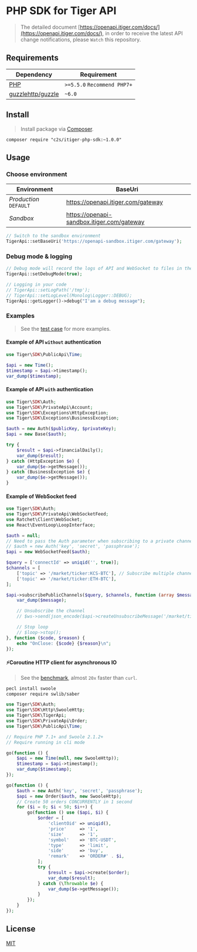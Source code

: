 
# PHP SDK for Tiger API
> The detailed document [https://openapi.itiger.com/docs/](https://openapi.itiger.com/docs/), in order to receive the latest API change notifications, please `Watch` this repository.


## Requirements

| Dependency | Requirement |
| -------- | -------- |
| [PHP](https://secure.php.net/manual/en/install.php) | `>=5.5.0` `Recommend PHP7+` |
| [guzzlehttp/guzzle](https://github.com/guzzle/guzzle) | `~6.0` |

## Install
> Install package via [Composer](https://getcomposer.org/).

```shell
composer require "c2s/itiger-php-sdk:~1.0.0"
```

## Usage

### Choose environment

| Environment | BaseUri |
| -------- | -------- |
| *Production* `DEFAULT` | https://openapi.itiger.com/gateway|
| *Sandbox* | https://openapi-sandbox.itiger.com/gateway	 |

```php
// Switch to the sandbox environment
TigerApi::setBaseUri('https://openapi-sandbox.itiger.com/gateway');
```

### Debug mode & logging

```php
// Debug mode will record the logs of API and WebSocket to files in the directory "TigerApi::getLogPath()" according to the minimum log level "TigerApi::getLogLevel()".
TigerApi::setDebugMode(true);

// Logging in your code
// TigerApi::setLogPath('/tmp');
// TigerApi::setLogLevel(Monolog\Logger::DEBUG);
TigerApi::getLogger()->debug("I'am a debug message");
```

### Examples
> See the [test case](tests) for more examples.

#### Example of API `without` authentication

```php
use Tiger\SDK\PublicApi\Time;

$api = new Time();
$timestamp = $api->timestamp();
var_dump($timestamp);
```

#### Example of API `with` authentication

```php
use Tiger\SDK\Auth;
use Tiger\SDK\PrivateApi\Account;
use Tiger\SDK\Exceptions\HttpException;
use Tiger\SDK\Exceptions\BusinessException;

$auth = new Auth($publicKey, $privateKey);
$api = new Base($auth);

try {
    $result = $api->financialDaily();
    var_dump($result);
} catch (HttpException $e) {
    var_dump($e->getMessage());
} catch (BusinessException $e) {
    var_dump($e->getMessage());
}
```

#### Example of WebSocket feed

```php
use Tiger\SDK\Auth;
use Tiger\SDK\PrivateApi\WebSocketFeed;
use Ratchet\Client\WebSocket;
use React\EventLoop\LoopInterface;

$auth = null;
// Need to pass the Auth parameter when subscribing to a private channel($api->subscribePrivateChannel()).
// $auth = new Auth('key', 'secret', 'passphrase');
$api = new WebSocketFeed($auth);

$query = ['connectId' => uniqid('', true)];
$channels = [
    ['topic' => '/market/ticker:KCS-BTC'], // Subscribe multiple channels
    ['topic' => '/market/ticker:ETH-BTC'],
];

$api->subscribePublicChannels($query, $channels, function (array $message, WebSocket $ws, LoopInterface $loop) use ($api) {
    var_dump($message);

    // Unsubscribe the channel
    // $ws->send(json_encode($api->createUnsubscribeMessage('/market/ticker:ETH-BTC')));

    // Stop loop
    // $loop->stop();
}, function ($code, $reason) {
    echo "OnClose: {$code} {$reason}\n";
});
```

#### ⚡️Coroutine HTTP client for asynchronous IO
> See the [benchmark](examples/BenchmarkCoroutine.php), almost `20x` faster than `curl`.

```bash
pecl install swoole
composer require swlib/saber
```

```php
use Tiger\SDK\Auth;
use Tiger\SDK\Http\SwooleHttp;
use Tiger\SDK\TigerApi;
use Tiger\SDK\PrivateApi\Order;
use Tiger\SDK\PublicApi\Time;

// Require PHP 7.1+ and Swoole 2.1.2+
// Require running in cli mode

go(function () {
    $api = new Time(null, new SwooleHttp));
    $timestamp = $api->timestamp();
    var_dump($timestamp);
});

go(function () {
    $auth = new Auth('key', 'secret', 'passphrase');
    $api = new Order($auth, new SwooleHttp);
    // Create 50 orders CONCURRENTLY in 1 second
    for ($i = 0; $i < 50; $i++) {
        go(function () use ($api, $i) {
            $order = [
                'clientOid' => uniqid(),
                'price'     => '1',
                'size'      => '1',
                'symbol'    => 'BTC-USDT',
                'type'      => 'limit',
                'side'      => 'buy',
                'remark'    => 'ORDER#' . $i,
            ];
            try {
                $result = $api->create($order);
                var_dump($result);
            } catch (\Throwable $e) {
                var_dump($e->getMessage());
            }
        });
    }
});
```

## License

[MIT](LICENSE)
